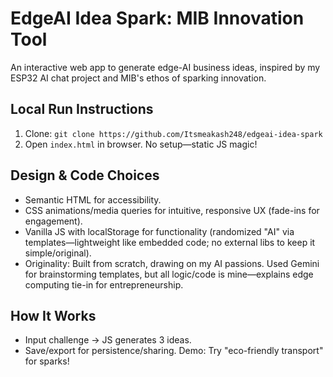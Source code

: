 # EdgeAI Idea Spark: MIB Innovation Tool

An interactive web app to generate edge-AI business ideas, inspired by my ESP32 AI chat project and MIB's ethos of sparking innovation.

## Local Run Instructions
1. Clone: `git clone https://github.com/Itsmeakash248/edgeai-idea-spark`
2. Open `index.html` in browser. No setup—static JS magic!

## Design & Code Choices
- Semantic HTML for accessibility.
- CSS animations/media queries for intuitive, responsive UX (fade-ins for engagement).
- Vanilla JS with localStorage for functionality (randomized "AI" via templates—lightweight like embedded code; no external libs to keep it simple/original).
- Originality: Built from scratch, drawing on my AI passions. Used Gemini for brainstorming templates, but all logic/code is mine—explains edge computing tie-in for entrepreneurship.

## How It Works
- Input challenge → JS generates 3 ideas.
- Save/export for persistence/sharing.
Demo: Try "eco-friendly transport" for sparks!
